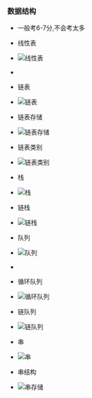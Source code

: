 ### 数据结构

* 一般考6-7分,不会考太多
* 线性表
* ![线性表](https://s1.xoimg.com/i/2022/04/27/xrcc06.jpg)
* 



*  链表
* ![链表](https://s1.xoimg.com/i/2022/04/27/xrxyku.jpg)
* 链表存储
* ![链表存储](https://s1.xoimg.com/i/2022/04/27/xsf973.jpg)

* 链表类别
* ![链表类别](https://s1.xoimg.com/i/2022/04/27/xsp5wr.jpg)
* 栈
* ![栈](https://s1.xoimg.com/i/2022/04/27/xt7jjm.jpg)
* 链栈
* ![链栈](https://s1.xoimg.com/i/2022/04/27/xtrizv.jpg)
* 队列
* ![队列](https://s1.xoimg.com/i/2022/04/27/xu5upr.jpg)

* 
* 循环队列
* ![循环队列](https://s1.xoimg.com/i/2022/04/27/xudaio.jpg)
* 链队列
* ![链队列](https://s1.xoimg.com/i/2022/04/27/xuwdoh.jpg)
* 串
* ![串](https://s1.xoimg.com/i/2022/04/27/xvbw80.jpg)
* 串结构
* ![串存储](https://s1.xoimg.com/i/2022/04/27/xvll9j.jpg)

